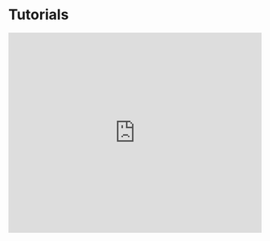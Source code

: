 # Tutorials

<div class="flourish-embed flourish-chart" data-src="visualisation/3707704" data-url="https://flo.uri.sh/visualisation/3707704/embed" aria-label=""><script src="https://public.flourish.studio/resources/embed.js"></script></div>

<iframe title="Brazil's golden oldie blowout" aria-label="chart" id="datawrapper-chart-8LGdo" src="https://datawrapper.dwcdn.net/8LGdo/2/" scrolling="no" frameborder="0" style="width: 0; min-width: 100% !important; border: none;" height="400"></iframe><script type="text/javascript">!function(){"use strict";window.addEventListener("message",(function(a){if(void 0!==a.data["datawrapper-height"])for(var e in a.data["datawrapper-height"]){var t=document.getElementById("datawrapper-chart-"+e)||document.querySelector("iframe[src*='"+e+"']");t&&(t.style.height=a.data["datawrapper-height"][e]+"px")}}))}();
</script>
